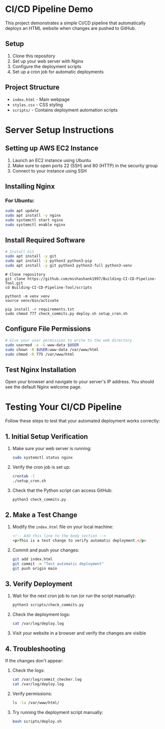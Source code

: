 # CI/CD Pipeline Demo

This project demonstrates a simple CI/CD pipeline that automatically deploys an HTML website when changes are pushed to GitHub.

## Setup

1. Clone this repository
2. Set up your web server with Nginx
3. Configure the deployment scripts
4. Set up a cron job for automatic deployments

## Project Structure

- `index.html` - Main webpage
- `styles.css` - CSS styling
- `scripts/` - Contains deployment automation scripts

# Server Setup Instructions

## Setting up AWS EC2 Instance

1. Launch an EC2 instance using Ubuntu
2. Make sure to open ports 22 (SSH) and 80 (HTTP) in the security group
3. Connect to your instance using SSH

## Installing Nginx

### For Ubuntu:
```bash
sudo apt update
sudo apt install -y nginx
sudo systemctl start nginx
sudo systemctl enable nginx
```

## Install Required Software

```bash
# Install Git
sudo apt install -y git 
sudo apt install -y python3 python3-pip
sudo apt install -y git python3 python3-full python3-venv
```

```
# Clone repository
git clone https://github.com/msshashank1997/Building-CI-CD-Pipeline-Tool.git
cd Building-CI-CD-Pipeline-Tool/scripts

python3 -m venv venv
source venv/bin/activate

pip install -r requirements.txt
sudo chmod 777 check_commits.py deploy.sh setup_cron.sh
```

## Configure File Permissions

```bash
# Give your user permission to write to the web directory
sudo usermod -a -G www-data $USER
sudo chown -R $USER:www-data /var/www/html
sudo chmod -R 775 /var/www/html
```

## Test Nginx Installation

Open your browser and navigate to your server's IP address. You should see the default Nginx welcome page.

# Testing Your CI/CD Pipeline

Follow these steps to test that your automated deployment works correctly:

## 1. Initial Setup Verification

1. Make sure your web server is running:
   ```bash
   sudo systemctl status nginx
   ```

2. Verify the cron job is set up:
   ```bash
   crontab -l
   ./setup_cron.sh
   ```

3. Check that the Python script can access GitHub:
   ```bash
   python3 check_commits.py
   ```

## 2. Make a Test Change

1. Modify the `index.html` file on your local machine:
   
   ```html
   <!-- Add this line to the body section -->
   <p>This is a test change to verify automatic deployment.</p>
   ```

2. Commit and push your changes:
   ```bash
   git add index.html
   git commit -m "Test automatic deployment"
   git push origin main
   ```

## 3. Verify Deployment

1. Wait for the next cron job to run (or run the script manually):
   ```bash
   python3 scripts/check_commits.py
   ```

2. Check the deployment logs:
   ```bash
   cat /var/log/deploy.log
   ```

3. Visit your website in a browser and verify the changes are visible

## 4. Troubleshooting

If the changes don't appear:

1. Check the logs:
   ```bash
   cat /var/log/commit_checker.log
   cat /var/log/deploy.log
   ```

2. Verify permissions:
   ```bash
   ls -la /var/www/html/
   ```

3. Try running the deployment script manually:
   ```bash
   bash scripts/deploy.sh
   ```
